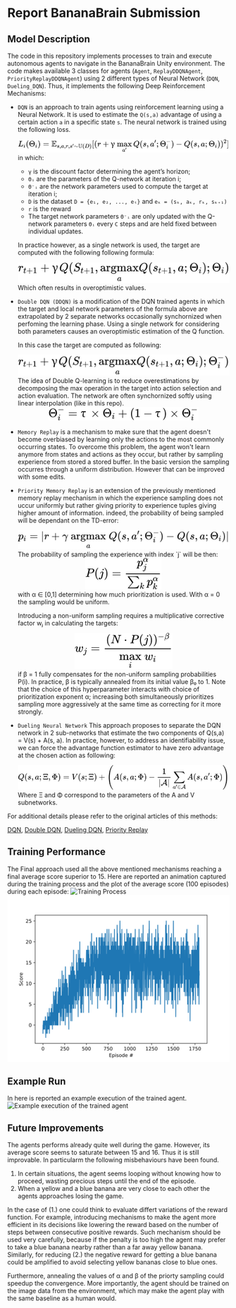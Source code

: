 # Report BananaBrain Submission

## **Model Description**
The code in this repository implements processes to train and execute autonomous agents to navigate in the BananaBrain Unity environment.
The code makes available 3 classes for agents (`Agent`, `ReplayDDQNAgent`, `PriorityReplayDDQNAgent`) using 2 different types of Neural Network (`DQN`, `Dueling_DQN`). Thus, it implements the following Deep Reinforcement Mechanisms:

- `DQN` is an approach to train agents using reinforcement learning using a Neural Network. It is used to estimate the `Q(s,a)` advantage of using a certain action `a` in a specific state `s`. The neural network is trained using the following loss.<div align="center"><img style="background: white;" src="./assets/formulas/gxiczXoKT3.svg"></div> in which:
    - <code>γ</code> is the discount factor determining the agent’s horizon;
    - <code>Θᵢ</code> are the parameters of the Q-network at iteration i;
    - <code>Θ⁻ᵢ</code> are the network parameters used to compute the target at iteration i;
    - <code>D</code> is the dataset <code>D = {e₁, e₂, ..., eₜ}</code> and <code>eₖ = (sₖ, aₖ, rₖ, sₖ₊₁)</code>
    - <code>r</code> is the reward
    - The target network parameters <code>Θ⁻ᵢ</code> are only updated with the Q-network parameters <code>Θᵢ</code> every <code>C</code> steps and are held fixed between individual updates.
    <!-- $$ 
    L_i(\Theta_i) = \mathbb{E}_{s,a,r,s' \sim \mathbb{U}(D)} [(r + \gamma\max_{a'}Q(s,a';Θ_i^{-}) - Q(s,a; Θ_i))^2]
    $$ --> 
    In practice however, as a single network is used, the target are computed with the following following formula:
    <!-- $
    r_{t+1} + γQ(S_{t+1}, \underset{a} {\mathrm{argmax}} Q(s_{t+1},a;Θ_i);Θ_i)
    $ -->
    <div align="center"><img style="background: white;" src="./assets/formulas/ClrjitGl3B.svg"></div>
    Which often results in overoptimistic values.

- `Double DQN (DDQN)` is a modification of the DQN trained agents in which the target and local network parameters of the formula above are extrapolated by 2 separate networks occasionally synchornized when perfoming the learning phase. Using a single network for considering both parameters causes an overoptimistic estimation of the Q function. 

    In this case the target are computed as following:

    <!-- $ r_{t+1} + γQ(S_{t+1}, \underset{a} {\mathrm{argmax}} Q(s_{t+1},a;Θ_i);Θ^{-}_i) $ -->
    <div align="center"><img style="background: white;" src="./assets/formulas/yUOfwqdxnl.svg"></div>
    The idea of Double Q-learning is to reduce overestimations by decomposing the max operation in the target into action selection and action evaluation. The network are often synchornized softly using linear interpolation (like in this repo).
    <!-- $$
    Θ^{-}_i = τ × Θ_i + (1 - τ) × Θ^{-}_i
    $$ --> 
    <div align="center"><img style="background: white;" src="./assets/formulas/Eu3SWgwtER.svg"></div>

- `Memory Replay` is a mechanism to make sure that the agent doesn't become overbiased by learning only the actions to the most commonly occurring states. To overcome this problem, the agent won't learn anymore from states and actions as they occur, but rather by sampling experience from stored a stored buffer. In the basic version the sampling occurres through a uniform distribution. However that can be improved with some edits.
  
- `Priority Memory Replay` is an extension of the previously mentioned memory replay mechanism in which the experience sampling does not uccur uniformly but rather giving priority to experience tuples giving higher amount of information. indeed, the probability of being sampled will be dependant on the TD-error:
  <!-- $$
  p_i = |r + \gamma~\underset{a} {\mathrm{argmax}}~Q(s,a';Θ_i^{-}) - Q(s,a; Θ_i)| 
  $$ --> 
  
  <div align="center"><img style="background: white;" src="./assets/formulas/uD3OUxwwjF.svg"></div>
  The probability of sampling the experience with index `j` will be then:
  <!-- $$
  P(j) = \frac{p_j^\alpha}{\sum_k{p_k^\alpha}}
  $$ --> 
  <div align="center"><img style="background: white;" src="./assets/formulas/TlpDRXodU7.svg"></div>
  with α ∈ [0,1] determining how much prioritization is used. With α = 0 the sampling would be uniform.

  Introducing a non-uniform sampling requires a multiplicative corrective factor wⱼ in calculating the targets:
  <!-- $$
  w_j = \frac{(N \cdot P(j))^{-\beta}}{\underset{i} {\mathrm{max}}~w_i}
  $$ --> 
  <div align="center"><img style="background: white;" src="./assets/formulas/4I6qXA89LM.svg"></div>
  if β = 1 fully compensates for the non-uniform sampling probabilities P(i). In practice, β is typically annealed from its initial value β₀ to 1. Note that the choice of this hyperparameter interacts with choice of prioritization exponent α; increasing both simultaneously prioritizes sampling more aggressively at the same time as correcting for it more strongly.

- `Dueling Neural Network` This approach proposes to separate the DQN network in 2 sub-networks that estimate the two components of Q(s,a) = V(s) + A(s, a).
  In practice, however, to address an identifiability issue, we can force the advantage function estimator to have zero advantage at the chosen action as following:
  <!-- $$
  Q(s,a;\Xi,\Phi) = V(s; \Xi) + \left(A(s,a;\Phi) - \frac{1}{|\mathcal{A}|}\sum_{a'\in\mathcal{A}}A(s,a';\Phi)\right)
  $$ --> 
  <div align="center"><img style="background: white;" src="./assets/formulas/H4F2fR8eTy.svg"></div>
  Where Ξ and Φ correspond to the parameters of the A and V subnetworks.

For additional details please refer to the original articles of this methods:

[DQN](https://storage.googleapis.com/deepmind-media/dqn/DQNNaturePaper.pdf), [Double DQN](https://arxiv.org/abs/1509.06461), [Dueling DQN](https://arxiv.org/abs/1511.06581), [Priority Replay](https://arxiv.org/abs/1511.05952)
## **Training Performance**
The Final approach used all the above mentioned mechanisms reaching a final average score superior to 15. Here are reported an animation captured during the training process and the plot of the average score (100 episodes) during each episode:
![Training Process](./assets/training.gif)
![Training Score averaged](./assets/figs/trained_model.svg)
## **Example Run**
In here is reported an example execution of the trained agent.
![Example execution of the trained agent](./assets/example-run.gif)

## **Future Improvements**

The agents performs already quite well during the game. However, its average score seems to saturate between 15 and 16. Thus it is still improvable. In particularm the following misbehaviours have been found.
1. In certain situations, the agent seems looping without knowing how to proceed, wasting precious steps until the end of the episode.  
2. When a yellow and a blue banana are very close to each other the agents approaches losing the game.


In the case of (1.) one could think to evaluate differt variations of the reward function. For example, introducing mechanisms to make the agent more efficient in its decisions like lowering the reward based on the number of steps between consecutive positive rewards. Such mechanism should be used very carefully, because if the penalty is too high the agent may prefer to take a blue banana nearby rather than a far away yellow banana.
Similarly, for reducing (2.) the negative reward for getting a blue banana could be amplified to avoid selecting yellow bananas close to blue ones.

Furthermore, annealing the values of α and β of the priorty sampling could speedup the convergence.
More importantly, the agent should be trained on the image data from the environment, which may make the agent play with the same baseline as a human would.

